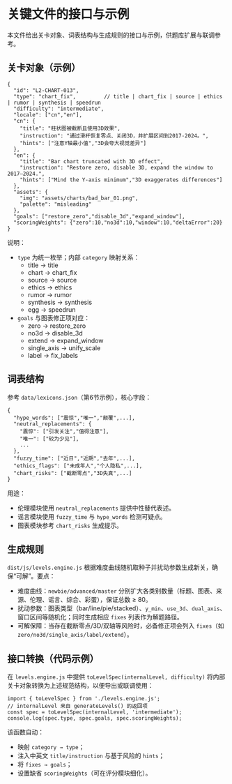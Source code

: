 # 关键文件的接口与示例

本文件给出关卡对象、词表结构与生成规则的接口与示例，供题库扩展与联调参考。

## 关卡对象（示例）

```
{
  "id": "L2-CHART-013",
  "type": "chart_fix",         // title | chart_fix | source | ethics | rumor | synthesis | speedrun
  "difficulty": "intermediate",
  "locale": ["cn","en"],
  "cn": {
    "title": "柱状图被截断且使用3D效果",
    "instruction": "通过滑杆恢复零点、关闭3D，并扩展区间到2017-2024。",
    "hints": ["注意Y轴最小值","3D会夸大视觉差异"]
  },
  "en": {
    "title": "Bar chart truncated with 3D effect",
    "instruction": "Restore zero, disable 3D, expand the window to 2017–2024.",
    "hints": ["Mind the Y-axis minimum","3D exaggerates differences"]
  },
  "assets": {
    "img": "assets/charts/bad_bar_01.png",
    "palette": "misleading"
  },
  "goals": ["restore_zero","disable_3d","expand_window"],
  "scoringWeights": {"zero":10,"no3d":10,"window":10,"deltaError":20}
}
```

说明：
- `type` 为统一枚举；内部 `category` 映射关系：
  - title → title
  - chart → chart_fix
  - source → source
  - ethics → ethics
  - rumor → rumor
  - synthesis → synthesis
  - egg → speedrun
- `goals` 与图表修正项对应：
  - zero → restore_zero
  - no3d → disable_3d
  - extend → expand_window
  - single_axis → unify_scale
  - label → fix_labels

## 词表结构

参考 `data/lexicons.json`（第6节示例），核心字段：

```
{
  "hype_words": ["震惊","唯一","颠覆",...],
  "neutral_replacements": {
    "震惊": ["引发关注","值得注意"],
    "唯一": ["较为少见"],
    ...
  },
  "fuzzy_time": ["近日","近期","去年",...],
  "ethics_flags": ["未成年人","个人隐私",...],
  "chart_risks": ["截断零点","3D失真",...]
}
```

用途：
- 伦理模块使用 `neutral_replacements` 提供中性替代表述。
- 谣言模块使用 `fuzzy_time` 与 `hype_words` 检测可疑点。
- 图表模块参考 `chart_risks` 生成提示。

## 生成规则

`dist/js/levels.engine.js` 根据难度曲线随机取种子并扰动参数生成新关，确保“可解”。要点：
- 难度曲线：`newbie/advanced/master` 分别扩大各类别数量（标题、图表、来源、伦理、谣言、综合、彩蛋），保证总数 ≥ 80。
- 扰动参数：图表类型（bar/line/pie/stacked）、`y_min`、`use_3d`、`dual_axis`、窗口区间等随机化；同时生成相应 `fixes` 列表作为解题路径。
- 可解保障：当存在截断零点/3D/双轴等风险时，必备修正项会列入 `fixes`（如 `zero/no3d/single_axis/label/extend`）。

## 接口转换（代码示例）

在 `levels.engine.js` 中提供 `toLevelSpec(internalLevel, difficulty)` 将内部关卡对象转换为上述规范结构，以便导出或联调使用：

```
import { toLevelSpec } from './levels.engine.js';
// internalLevel 来自 generateLevels() 的返回项
const spec = toLevelSpec(internalLevel, 'intermediate');
console.log(spec.type, spec.goals, spec.scoringWeights);
```

该函数自动：
- 映射 `category → type`；
- 注入中英文 `title/instruction` 与基于风险的 `hints`；
- 将 `fixes → goals`；
- 设置缺省 `scoringWeights`（可在评分模块细化）。